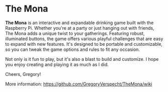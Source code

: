 # The Mona

**The Mona** is an interactive and expandable drinking game built with the Raspberry Pi. Whether you're at a party or just hanging out with friends, The Mona adds a unique twist to your gatherings. Featuring robust, illuminated buttons, the game offers various playful challenges that are easy to expand with new features. It's designed to be portable and customizable, so you can tweak the game options and rules to fit any occasion.

Not only is it fun to play, but it's also a blast to build and customize. I hope you enjoy creating and playing it as much as I did.

Cheers, 
Gregory!

More information: https://github.com/GregoryVerspecht/TheMona/wiki
